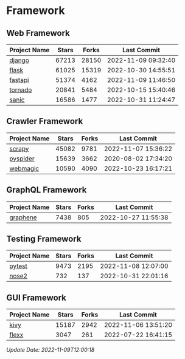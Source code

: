 # Framework

## Web Framework
| Project Name | Stars | Forks | Last Commit |
| ------------ | ----- | ----- | ----------- |
| [django](https://github.com/django/django) | 67213 | 28150 | 2022-11-09 09:32:40 |
| [flask](https://github.com/pallets/flask) | 61025 | 15319 | 2022-10-30 14:55:51 |
| [fastapi](https://github.com/tiangolo/fastapi) | 51374 | 4162 | 2022-11-09 11:46:50 |
| [tornado](https://github.com/tornadoweb/tornado) | 20841 | 5484 | 2022-10-15 15:40:46 |
| [sanic](https://github.com/sanic-org/sanic) | 16586 | 1477 | 2022-10-31 11:24:47 |

## Crawler Framework
| Project Name | Stars | Forks | Last Commit |
| ------------ | ----- | ----- | ----------- |
| [scrapy](https://github.com/scrapy/scrapy) | 45082 | 9781 | 2022-11-07 15:36:22 |
| [pyspider](https://github.com/binux/pyspider) | 15639 | 3662 | 2020-08-02 17:34:20 |
| [webmagic](https://github.com/code4craft/webmagic) | 10590 | 4090 | 2022-10-23 16:17:21 |

## GraphQL Framework
| Project Name | Stars | Forks | Last Commit |
| ------------ | ----- | ----- | ----------- |
| [graphene](https://github.com/graphql-python/graphene) | 7438 | 805 | 2022-10-27 11:55:38 |

## Testing Framework
| Project Name | Stars | Forks | Last Commit |
| ------------ | ----- | ----- | ----------- |
| [pytest](https://github.com/pytest-dev/pytest) | 9473 | 2195 | 2022-11-08 12:07:00 |
| [nose2](https://github.com/nose-devs/nose2) | 732 | 137 | 2022-10-31 22:01:16 |

## GUI Framework
| Project Name | Stars | Forks | Last Commit |
| ------------ | ----- | ----- | ----------- |
| [kivy](https://github.com/kivy/kivy) | 15187 | 2942 | 2022-11-06 13:51:20 |
| [flexx](https://github.com/flexxui/flexx) | 3047 | 261 | 2022-07-22 16:41:15 |

*Update Date: 2022-11-09T12:00:18*